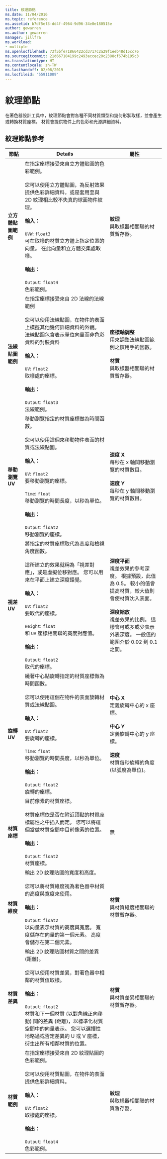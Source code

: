 ```yaml
---
title: 紋理節點
ms.date: 11/04/2016
ms.topic: reference
ms.assetid: b7df5ef3-dd4f-4964-9d96-34e0e180515e
author: gewarren
ms.author: gewarren
manager: jillfra
ms.workload:
- multiple
ms.openlocfilehash: 73f5bfe71866422cd3717c2a29f1eeb48d15cc76
ms.sourcegitcommit: 21d667104199c2493accec20c2388cf674b195c3
ms.translationtype: HT
ms.contentlocale: zh-TW
ms.lasthandoff: 02/08/2019
ms.locfileid: "55911009"
---
```

# <a name="texture-nodes"></a>紋理節點

在著色器設計工具中，紋理節點會對各種不同材質類型和幾何形狀取樣，並會產生或轉換材質座標。 材質會提供物件上的色彩和光源詳細資料。

## <a name="texture-node-reference"></a>紋理節點參考

|節點|Details|屬性|
|----------|-------------|----------------|
|**立方體貼圖範例**|在指定座標接受來自立方體貼圖的色彩範例。<br /><br /> 您可以使用立方體貼圖，為反射效果提供色彩詳細資料，或是套用至與 2D 紋理相比較不失真的球面物件紋理。<br /><br /> **輸入：**<br /><br /> `UVW`: `float3`<br /> 可在取樣的材質立方體上指定位置的向量。 在此向量和立方體交集處取樣。<br /><br /> **輸出：**<br /><br /> `Output`: `float4`<br /> 色彩範例。|**紋理**<br /> 與取樣器相關聯的材質暫存器。|
|**法線貼圖範例**|在指定座標接受來自 2D 法線的法線範例<br /><br /> 您可以使用法線貼圖，在物件的表面上模擬其他幾何詳細資料的外觀。 法線貼圖包含表示單位向量而非色彩資料的封裝資料<br /><br /> **輸入：**<br /><br /> `UV`: `float2`<br /> 取樣處的座標。<br /><br /> **輸出：**<br /><br /> `Output`: `float3`<br /> 法線範例。|**座標軸調整**<br /> 用來調整法線貼圖範例之慣用手的因數。<br /><br /> **材質**<br /> 與取樣器相關聯的材質暫存器。|
|**移動瀏覽 UV**|移動瀏覽指定的材質座標做為時間函數。<br /><br /> 您可以使用這個來移動物件表面的材質或法線貼圖。<br /><br /> **輸入：**<br /><br /> `UV`: `float2`<br /> 要移動瀏覽的座標。<br /><br /> `Time`: `float`<br /> 移動瀏覽的時間長度，以秒為單位。<br /><br /> **輸出：**<br /><br /> `Output`: `float2`<br /> 移動瀏覽的座標。|**速度 X**<br /> 每秒在 x 軸間移動瀏覽的材質數目。<br /><br /> **速度 Y**<br /> 每秒在 y 軸間移動瀏覽的材質數目。|
|**視差 UV**|將指定的材質座標取代為高度和檢視角度函數。<br /><br /> 這所建立的效果就稱為「視差對應」，或是虛擬位移對應。 您可以用來在平面上建立深度錯覺。<br /><br /> **輸入：**<br /><br /> `UV`: `float2`<br /> 要取代的座標。<br /><br /> `Height`: `float`<br /> 和 `UV` 座標相關聯的高度對應值。<br /><br /> **輸出：**<br /><br /> `Output`: `float2`<br /> 取代的座標。|**深度平面**<br /> 視差效果的參考深度。 根據預設，此值為 0.5。 較小的值會提高材質，較大值則會使材質沈入表面。<br /><br /> **深度縮放**<br /> 視差效果的比例。 這樣會可或多或少表示外表深度。 一般值的範圍介於 0.02 到 0.1 之間。|
|**旋轉 UV**|繞著中心點旋轉指定的材質座標做為時間函數。<br /><br /> 您可以使用這個在物件的表面旋轉材質或法線貼圖。<br /><br /> **輸入：**<br /><br /> `UV`: `float2`<br /> 要旋轉的座標。<br /><br /> `Time`: `float`<br /> 移動瀏覽的時間長度，以秒為單位。<br /><br /> **輸出：**<br /><br /> `Output`: `float2`<br /> 旋轉的座標。|**中心 X**<br /> 定義旋轉中心的 x 座標。<br /><br /> **中心 Y**<br /> 定義旋轉中心的 y 座標。<br /><br /> **速度**<br /> 材質每秒旋轉的角度 (以弧度為單位)。|
|**材質座標**|目前像素的材質座標。<br /><br /> 材質座標依是否在附近頂點的材質座標屬性之中插入而定。 您可以將這個當做材質空間中目前像素的位置。<br /><br /> **輸出：**<br /><br /> `Output`: `float2`<br /> 材質座標。|無|
|**材質維度**|輸出 2D 紋理貼圖的寬度和高度。<br /><br /> 您可以將材質維度視為著色器中材質的高度與寬度來使用。<br /><br /> **輸出：**<br /><br /> `Output`: `float2`<br /> 以向量表示材質的高度與寬度。 寬度儲存在向量的第一個元素。 高度會儲存在第二個元素。|**材質**<br /> 與材質維度相關聯的材質暫存器。|
|**材質差異**|輸出 2D 紋理貼圖材質之間的差異 (距離)。<br /><br /> 您可以使用材質差異，對著色器中相鄰的材質值取樣。<br /><br /> **輸出：**<br /><br /> `Output`: `float2`<br /> 材質和下一個材質 (以對角線正向移動) 間的差異 (距離)，以標準化材質空間中的向量表示。 您可以選擇性地略過或否定差異的 U 或 V 座標，衍生出所有相鄰材質的位置。|**材質**<br /> 與材質差異相關聯的材質暫存器。|
|**材質範例**|在指定座標接受來自 2D 紋理貼圖的色彩範例。<br /><br /> 您可以使用材質貼圖，在物件的表面提供色彩詳細資料。<br /><br /> **輸入：**<br /><br /> `UV`: `float2`<br /> 取樣處的座標。<br /><br /> **輸出：**<br /><br /> `Output`: `float4`<br /> 色彩範例。|**紋理**<br /> 與取樣器相關聯的材質暫存器。|